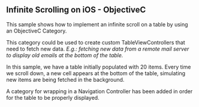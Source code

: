 ## Infinite Scrolling on iOS - ObjectiveC

This sample shows how to implement an infinite scroll on a table by using an ObjectiveC Category.

This category could be used to create custom TableViewControllers that need to fetch new data. *E.g.: fetching new data from a remote mail server to display old emails at the bottom of the table.*


In this sample, we have a table initially populated with 20 items. Every time we scroll down, a new cell appears at the bottom of the table, simulating new items are being fetched in the background.

A category for wrapping in a Navigation Controller has been added in order for the table to be properly displayed.